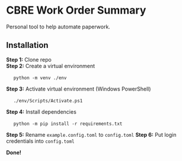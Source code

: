 # CBRE Work Order Summary

Personal tool to help automate paperwork.

## Installation

**Step 1:** Clone repo\
**Step 2:** Create a virtual environment

&nbsp;&nbsp;&nbsp;&nbsp;
`python -m venv ./env`

**Step 3:** Activate virtual environment (Windows PowerShell)

&nbsp;&nbsp;&nbsp;&nbsp;
`./env/Scripts/Activate.ps1`

**Step 4:** Install dependencies

&nbsp;&nbsp;&nbsp;&nbsp;
`python -m pip install -r requirements.txt`

**Step 5:** Rename `example.config.toml` to `config.toml`
**Step 6:** Put login credentials into `config.toml`

**Done!**
